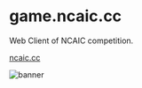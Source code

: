# game.ncaic.cc

Web Client of NCAIC competition.

[ncaic.cc](https://game.ncaic.cc/)

![banner](https://raw.githubusercontent.com/NCAIC/.github/main/assets/banner/ncaic-banner.1280%C3%97652.png)
